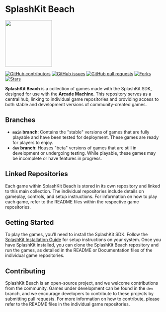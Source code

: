 # SplashKit Beach

<p align="left">
    <img width="150px" src="https://github.com/thoth-tech/.github/blob/main/images/splashkit.png"/>
</p>

[![GitHub contributors](https://img.shields.io/github/contributors/thoth-tech/splashkit-beach?label=Contributors&color=F5A623)](https://github.com/thoth-tech/splashkit-beach/graphs/contributors)
[![GitHub issues](https://img.shields.io/github/issues/thoth-tech/splashkit-beach?label=Issues&color=F5A623)](https://github.com/thoth-tech/splashkit-beach/issues)
[![GitHub pull requests](https://img.shields.io/github/issues-pr/thoth-tech/splashkit-beach?label=Pull%20Requests&color=F5A623)](https://github.com/thoth-tech/splashkit-beach/pulls)
[![Forks](https://img.shields.io/github/forks/thoth-tech/splashkit-beach?label=Forks&color=F5A623)](https://github.com/thoth-tech/splashkit-beach/network/members)
[![Stars](https://img.shields.io/github/stars/thoth-tech/splashkit-beach?label=Stars&color=F5A623)](https://github.com/thoth-tech/splashkit-beach/stargazers)

**SplashKit Beach** is a collection of games made with the SplashKit SDK, designed for use with the **Arcade Machine**. This repository serves as a central hub, linking to individual game repositories and providing access to both stable and development versions of community-created games.

## Branches

- **`main` branch**: Contains the "stable" versions of games that are fully playable and have been tested for deployment. These games are ready for players to enjoy.
- **`dev` branch**: Houses "beta" versions of games that are still in development or undergoing testing. While playable, these games may be incomplete or have features in progress.

## Linked Repositories

Each game within SplashKit Beach is stored in its own repository and linked to this main collection. The individual repositories include details on gameplay, controls, and setup instructions. For information on how to play each game, refer to the README files within the respective game repositories.

## Getting Started

To play the games, you’ll need to install the SplashKit SDK. Follow the [SplashKit Installation Guide](https://splashkit.io/installation/) for setup instructions on your system. Once you have SplashKit installed, you can clone the SplashKit Beach repository and run the games, as detailed in the README or Documentation files of the individual game repositories.

## Contributing

SplashKit Beach is an open-source project, and we welcome contributions from the community. Games under development can be found in the `dev` branch, and we encourage developers to contribute to these projects by submitting pull requests. For more information on how to contribute, please refer to the README files in the individual game repositories.
